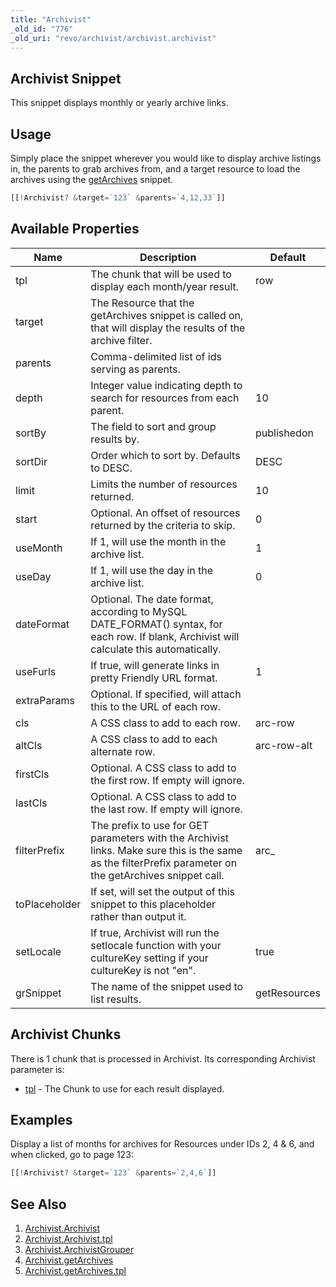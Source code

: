 ```yaml
---
title: "Archivist"
_old_id: "776"
_old_uri: "revo/archivist/archivist.archivist"
---
```


## Archivist Snippet

 This snippet displays monthly or yearly archive links.

## Usage

 Simply place the snippet wherever you would like to display archive listings in, the parents to grab archives from, and a target resource to load the archives using the [getArchives](/extras/revo/archivist/archivist.getarchives "Archivist.getArchives") snippet.

 ``` php 
[[!Archivist? &target=`123` &parents=`4,12,33`]]
```

## Available Properties

 | Name          | Description                                                                                                                                              | Default      |
 | ------------- | -------------------------------------------------------------------------------------------------------------------------------------------------------- | ------------ |
 | tpl           | The chunk that will be used to display each month/year result.                                                                                           | row          |
 | target        | The Resource that the getArchives snippet is called on, that will display the results of the archive filter.                                             |              |
 | parents       | Comma-delimited list of ids serving as parents.                                                                                                          |              |
 | depth         | Integer value indicating depth to search for resources from each parent.                                                                                 | 10           |
 | sortBy        | The field to sort and group results by.                                                                                                                  | publishedon  |
 | sortDir       | Order which to sort by. Defaults to DESC.                                                                                                                | DESC         |
 | limit         | Limits the number of resources returned.                                                                                                                 | 10           |
 | start         | Optional. An offset of resources returned by the criteria to skip.                                                                                       | 0            |
 | useMonth      | If 1, will use the month in the archive list.                                                                                                            | 1            |
 | useDay        | If 1, will use the day in the archive list.                                                                                                              | 0            |
 | dateFormat    | Optional. The date format, according to MySQL DATE\_FORMAT() syntax, for each row. If blank, Archivist will calculate this automatically.                |              |
 | useFurls      | If true, will generate links in pretty Friendly URL format.                                                                                              | 1            |
 | extraParams   | Optional. If specified, will attach this to the URL of each row.                                                                                         |              |
 | cls           | A CSS class to add to each row.                                                                                                                          | arc-row      |
 | altCls        | A CSS class to add to each alternate row.                                                                                                                | arc-row-alt  |
 | firstCls      | Optional. A CSS class to add to the first row. If empty will ignore.                                                                                     |              |
 | lastCls       | Optional. A CSS class to add to the last row. If empty will ignore.                                                                                      |              |
 | filterPrefix  | The prefix to use for GET parameters with the Archivist links. Make sure this is the same as the filterPrefix parameter on the getArchives snippet call. | arc\_        |
 | toPlaceholder | If set, will set the output of this snippet to this placeholder rather than output it.                                                                   |              |
 | setLocale     | If true, Archivist will run the setlocale function with your cultureKey setting if your cultureKey is not "en".                                          | true         |
 | grSnippet     | The name of the snippet used to list results.                                                                                                            | getResources |

## Archivist Chunks

 There is 1 chunk that is processed in Archivist. Its corresponding Archivist parameter is:

- [tpl](/extras/revo/archivist/archivist.archivist/archivist.archivist.tpl "Archivist.Archivist.tpl") - The Chunk to use for each result displayed.

## Examples

 Display a list of months for archives for Resources under IDs 2, 4 & 6, and when clicked, go to page 123:

 ``` php 
[[!Archivist? &target=`123` &parents=`2,4,6`]]

```

## See Also

1. [Archivist.Archivist](/extras/revo/archivist/archivist.archivist)
  1. [Archivist.Archivist.tpl](/extras/revo/archivist/archivist.archivist/archivist.archivist.tpl)
2. [Archivist.ArchivistGrouper](/extras/revo/archivist/archivist.archivistgrouper)
3. [Archivist.getArchives](/extras/revo/archivist/archivist.getarchives)
  1. [Archivist.getArchives.tpl](/extras/revo/archivist/archivist.getarchives/archivist.getarchives.tpl)